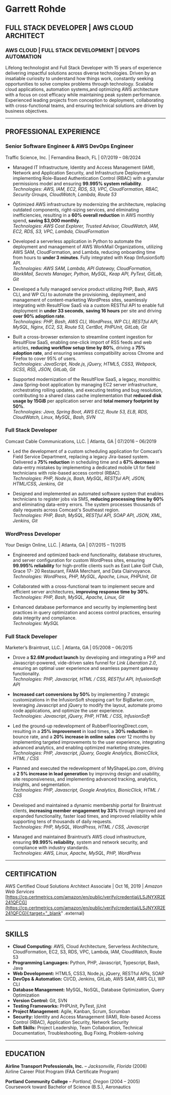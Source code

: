 # Garrett Rohde

## FULL STACK DEVELOPER | AWS CLOUD ARCHITECT

### AWS CLOUD | FULL STACK DEVELOPMENT | DEVOPS AUTOMATION

Lifelong technologist and Full Stack Developer with 15 years of experience delivering impactful solutions across diverse technologies. Driven by an insatiable curiosity to understand how things work, constantly seeking opportunities to solve complex problems through technology. Scalable cloud applications, automation systems,and optimizing AWS architecture with a focus on cost efficacy while maintaining peak system performance. Experienced leading projects from conception to deployment, collaborating with cross-functional teams, and ensuring technical solutions are driven by business objectives.

---

## PROFESSIONAL EXPERIENCE

### Senior Software Engineer & AWS DevOps Engineer

Traffic Science, Inc. | Fernandina Beach, FL | 07/2019 – 08/2024

- Managed IT Infrastructure, Identity and Access Management (IAM), Network and Application Security, and Infrastructure Deployment, implementing Role-Based Authentication Control (RBAC) with a granular permissions model and ensuring **99.995% system reliability**.  
  _Technologies: AWS, IAM, EC2, RDS, S3, VPC, CloudFormation, RBAC, Security Groups, CloudWatch, Lambda, Route 53_


- Optimized AWS infrastructure by modernizing the architecture, replacing outdated components, right-sizing services, and eliminating inefficiencies, resulting in a **60% overall reduction** in AWS monthly spend, **saving $3,000 monthly**.  
  _Technologies: AWS Cost Explorer, Trusted Advisor, CloudWatch, IAM, EC2, RDS, S3, VPC, Lambda, CloudFormation_


- Developed a serverless application in Python to automate the deployment and management of AWS WorkMail Organizations, utilizing AWS SAM, CloudFormation, and Lambda, reducing onboarding time from hours to **under 3 minutes**. Fully integrated with Keap (InfusionSoft) API.  
  _Technologies: AWS SAM, Lambda, API Gateway, CloudFormation, WorkMail, Secrets Manager, Python, MySQL, Keap API, PyTest, GitLab, Git_


- Developed a fully managed service product utilizing PHP, Bash, AWS CLI, and WP CLI to automate the provisioning, deployment, and management of content-marketing WordPress sites, seamlessly integrating with ResultFlow SaaS via a custom RESTful API to enable full deployment in **under 33 seconds**, **saving 16 hours** per site and driving **over 90% adoption rate**.  
  _Technologies: PHP, Bash, AWS CLI, WordPress, WP CLI, RESTful API, MySQL, Nginx, EC2, S3, Route 53, CertBot, PHPUnit, GitLab, Git_


- Built a cross-browser extension to streamline content ingestion for ResultFlow SaaS, enabling one-click import of RSS feeds and web articles, **reducing workflow setup time by 80%**, driving a **75% adoption rate**, and ensuring seamless compatibility across Chrome and Firefox to cover 95% of users.  
  _Technologies: JavaScript, Node.js, jQuery, HTML5, CSS3, Webpack, SCSS, RSS, JSON, GitLab, Git_


- Supported modernization of the ResultFlow SaaS, a legacy, monolithic Java Spring-boot application by managing EC2 server infrastructure, orchestrating rolling updates, and executing testing and bug resolution, contributing to a shared class cache implementation that **reduced disk usage by 15GiB** per application server and **total memory footprint by 50%**.  
  _Technologies: Java, Spring Boot, AWS EC2, Route 53, ELB, RDS, CloudWatch, Linux, MySQL, Bash, SVN_

### Full Stack Developer

Comcast Cable Communications, LLC. | Atlanta, GA | 07/2016 – 06/2019 

- Led the development of a custom scheduling application for Comcast’s Field Service Department, replacing a legacy Jira-based system. Delivered a **75% reduction** in scheduling time and a **67% decrease** in data-entry mistakes by implementing a dedicated mobile UI for field technicians with role-based access control (RBAC).  
  _Technologies: PHP, Node.js, Bash, MySQL, RESTful API, JSON, HTML/CSS, Jenkins, Git_


- Designed and implemented an automated software system that enables technicians to register jobs via SMS, **reducing processing time by 60%** and eliminating data-entry errors. The system processes thousands of daily requests across Comcast's Southeast region.  
  _Technologies: PHP, Bash, MySQL, RESTful API, SOAP API, JSON, XML, Jenkins, Git_

### WordPress Developer

Your Design Online, LLC. | Atlanta, GA | 07/2015 – 11/2015

- Engineered and optimized back-end functionality, database structures, and server configuration for custom WordPress sites, ensuring **99.995% reliability** for high-profile clients such as East Lake Golf Club, Grace 17- 20 Restaurant, FAMA Merchant, and Data Clairvoyance.  
  _Technologies: WordPress, PHP, MySQL, Apache, Linux, PHPUnit, Git_


- Collaborated with a cross-functional team to implement secure and efficient server architectures, **improving response time by 30%**.  
  _Technologies: PHP, Bash, MySQL, Apache, Linux, Git_


- Enhanced database performance and security by implementing best practices in query optimization and access control practices, ensuring data integrity and compliance.  
  _Technologies: MySQL_

### Full Stack Developer

Marketer’s Braintrust, LLC. | Atlanta, GA | 05/2008 – 06/2015

- Drove a **$2.6M product launch** by developing and integrating a PHP and Javascript-powered, vide-driven sales funnel for _Link Liberation 2.0_, ensuring an optimal user experience and seamless payment gateway functionality.  
  _Technologies: PHP, Javascript, HTML / CSS, RESTful API, InfusionSoft API_


- **Increased cart conversions by 50%** by implementing 7 strategic customizations in the InfusionSoft shopping cart for BigBarker.com, leveraging Javascript and jQuery to modify the layout, automate promo code applications, and optimize the user experience.  
  _Technologies: Javascript, jQuery, PHP, HTML / CSS, InfusionSoft_


- Led the ground-up redevelopment of RubberFlooringDirect.com, resulting in a **25% improvement** in load times, a **30% reduction** in bounce rate, and a **20% increase in online sales** over 12 months by implementing targeted improvements to the user experience, integrating advanced analytics, and enabling optimized marketing strategies.  
  _Technologies: PHP, Javascript, jQuery, Google Analytics, BionicClick, HTML / CSS_


- Planned and executed the redevelopment of MyShapeLipo.com, driving a **2 5% increase in lead generation** by improving design and usability, site responsiveness, and implementing advanced tracking, analytics, insights, and segmentation.  
  _Technologies: PHP, Javascript, Google Analytics, BionicClick, HTML / CSS_


- Developed and maintained a dynamic membership portal for Braintrust clients, **increasing member**
  **engagement by 33%** through improved and expanded functionality, faster load times, and improved reliability while supporting tens of thousands of daily requests.  
  _Technologies: PHP, MySQL, WordPress, HTML / CSS, Javascript_


- Managed and maintained Braintrust’s AWS cloud infrastructure, ensuring **99.995% reliability**, system and network security, and compliance with industry standards.  
  _Technologies: AWS, Linux, Apache, MySQL, PHP, WordPress_

---

## CERTIFICATION

AWS Certified Cloud Solutions Architect Associate | Oct 16, 2019 | _Amazon Web Services_
[https://cp.certmetrics.com/amazon/en/public/verify/credential/LSJNYXR2E241QFCG](https://cp.certmetrics.com/amazon/en/public/verify/credential/LSJNYXR2E241QFCG){:target="_blank" .external}

---

## SKILLS

- **Cloud Computing:** AWS, Cloud Architecture, Serverless Architecture, CloudFormation, EC2, S3, RDS, VPC, Lambda, IAM, CloudWatch, Route 53
- **Programming Languages:** Python, PHP, Javascript, Typescript, Bash, Java
- **Web Development:** HTML5, CSS3, Node.js, jQuery, RESTful APIs, SOAP
- **DevOps & Automation:** CI/CD, Jenkins, GitLab, AWS SAM, AWS CLI, WP CLI
- **Database Management:** MySQL, NoSQL, Database Optimization, Query Optimization
- **Version Control:** Git, SVN
- **Testing Frameworks:** PHPUnit, PyTest, jUnit
- **Project Management:** Agile, Kanban, Scrum, Scrumban
- **Security:** Identity and Access Management (IAM), Role-based Access Control (RBAC), Application Security, Network Security
- **Soft Skills:** Project Leadership, Team Collaboration, Technical Documentation, Troubleshooting, Bug Fixing, Problem-solving

---

## EDUCATION

**Airline Transport Professionals, Inc.** – _Jacksonville, Florida_ (2006)  
Airline Career Pilot Program (FAA Certificate Program)

**Portland Community College** – _Portland, Oregon_ (2004 – 2005)  
Coursework toward Bachelor of Science (B.S.), Aeronautics


